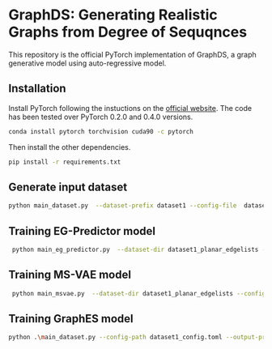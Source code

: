 # GraphDS: Generating Realistic Graphs from Degree of Sequqnces
This repository is the official PyTorch implementation of GraphDS, a graph generative model using auto-regressive model.

## Installation
Install PyTorch following the instuctions on the [official website](https://pytorch.org/). The code has been tested over PyTorch 0.2.0 and 0.4.0 versions.
```bash
conda install pytorch torchvision cuda90 -c pytorch
```
Then install the other dependencies.
```bash
pip install -r requirements.txt
```

## Generate input dataset
```bash
python main_dataset.py  --dataset-prefix dataset1 --config-file  dataset1_config.toml
```

## Training EG-Predictor model
```bash
 python main_eg_predictor.py  --dataset-dir dataset1_planar_edgelists --output-model eg_predictor
```

## Training MS-VAE model
```bash
 python main_msvae.py  --dataset-dir dataset1_planar_edgelists --config-file  msvae_config1.toml --output-model msvae_planar --evaluate
```

## Training GraphES model
```bash
python .\main_dataset.py --config-path dataset1_config.toml --output-prefix dataset1
```


